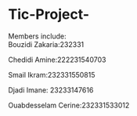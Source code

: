 # Tic-Project-
Members include:   
Bouzidi Zakaria:232331     

Chedidi Amine:222231540703  

Smail Ikram:232331550815 

Djadi Imane: 23233147616   

Ouabdesselam Cerine:232331533012
